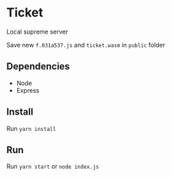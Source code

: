 # Ticket
Local supreme server

Save new `f.031a537.js` and `ticket.wasm` in `public` folder

## Dependencies
  * Node
  * Express

## Install
Run `yarn install`

## Run
Run `yarn start` or  `node index.js`